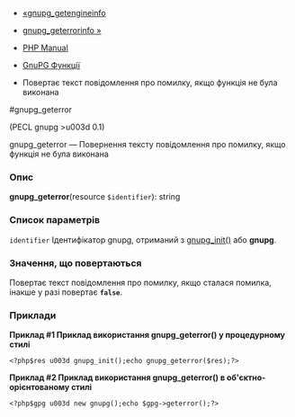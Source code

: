 - [«gnupg_getengineinfo](function.gnupg-getengineinfo.md)
- [gnupg_geterrorinfo »](function.gnupg-geterrorinfo.md)

- [PHP Manual](index.md)
- [GnuPG Функції](ref.gnupg.md)
- Повертає текст повідомлення про помилку, якщо функція не була виконана

#gnupg_geterror

(PECL gnupg \>u003d 0.1)

gnupg_geterror — Повернення тексту повідомлення про помилку, якщо функція не
була виконана

### Опис

**gnupg_geterror**(resource `$identifier`): string

### Список параметрів

`identifier`
Ідентифікатор gnupg, отриманий з
[gnupg_init()](function.gnupg-init.md) або **gnupg**.

### Значення, що повертаються

Повертає текст повідомлення про помилку, якщо сталася помилка, інакше
у разі повертає **`false`**.

### Приклади

**Приклад #1 Приклад використання **gnupg_geterror()** у процедурному
стилі**

` <?php$res u003d gnupg_init();echo gnupg_geterror($res);?> `

**Приклад #2 Приклад використання **gnupg_geterror()** в
об'єктно-орієнтованому стилі**

` <?php$gpg u003d new gnupg();echo $gpg->geterror();?> `
